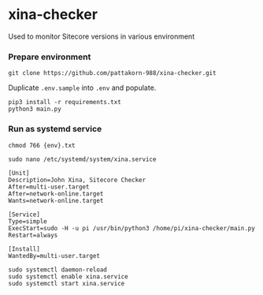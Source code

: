 # xina-checker

Used to monitor Sitecore versions in various environment

### Prepare environment

```
git clone https://github.com/pattakorn-988/xina-checker.git
```

Duplicate ``.env.sample`` into ``.env`` and populate.

```
pip3 install -r requirements.txt
python3 main.py
```

### Run as systemd service
```
chmod 766 {env}.txt
```
```
sudo nano /etc/systemd/system/xina.service
```
```
[Unit]
Description=John Xina, Sitecore Checker
After=multi-user.target
After=network-online.target
Wants=network-online.target

[Service]
Type=simple
ExecStart=sudo -H -u pi /usr/bin/python3 /home/pi/xina-checker/main.py
Restart=always

[Install]
WantedBy=multi-user.target
```
```
sudo systemctl daemon-reload
sudo systemctl enable xina.service
sudo systemctl start xina.service
```
